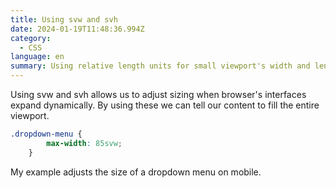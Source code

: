```yaml
---
title: Using svw and svh
date: 2024-01-19T11:48:36.994Z
category:
  - CSS
language: en
summary: Using relative length units for small viewport's width and length to improve the mobile experience.
---
```

Using svw and svh allows us to adjust sizing when browser's interfaces expand dynamically. By using these we can tell our content to fill the entire viewport.

```css
.dropdown-menu {
		max-width: 85svw;
	}
```

My example adjusts the size of a dropdown menu on mobile.